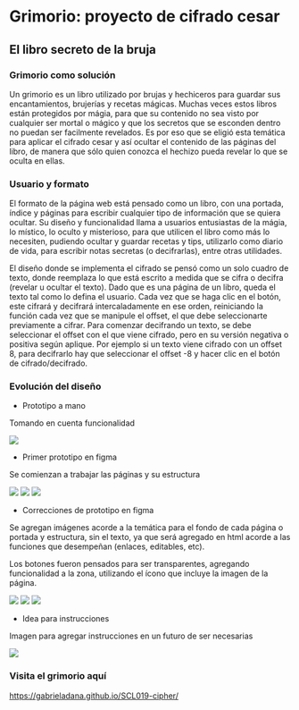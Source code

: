 # Grimorio: proyecto de cifrado cesar 
## El libro secreto de la bruja

### Grimorio como solución
Un grimorio es un libro utilizado por brujas y hechiceros para guardar sus encantamientos, brujerías y recetas mágicas. Muchas veces estos libros están protegidos por mágia, para que su contenido no sea visto por cualquier ser mortal o mágico y que los secretos que se esconden dentro no puedan ser facilmente revelados. Es por eso que se eligió esta temática para aplicar el cifrado cesar y así ocultar el contenido de las páginas del libro, de manera que sólo quien conozca el hechizo pueda revelar lo que se oculta en ellas.

### Usuario y formato        
El formato de la página web está pensado como un libro, con una portada, índice y páginas para escribir cualquier tipo de información que se quiera ocultar. Su diseño y funcionalidad llama a usuarios entusiastas de la mágia, lo místico, lo oculto y misterioso, para que utilicen el libro como más lo necesiten, pudiendo ocultar y guardar recetas y tips, utilizarlo como diario de vida, para escribir notas secretas (o decifrarlas), entre otras utilidades. 

El diseño donde se implementa el cifrado se pensó como un solo cuadro de texto, donde reemplaza lo que está escrito a medida que se cifra o decifra (revelar u ocultar el texto). Dado que es una página de un libro, queda el texto tal como lo defina el usuario. Cada vez que se haga clic en el botón, este cifrará y decifrará intercaladamente en ese orden, reiniciando la función cada vez que se manipule el offset, el que debe seleccionarte previamente a cifrar. Para comenzar decifrando un texto, se debe seleccionar el offset con el que viene cifrado, pero en su versión negativa o positiva según aplique. Por ejemplo si un texto viene cifrado con un offset 8, para decifrarlo hay que seleccionar el offset -8 y hacer clic en el botón de cifrado/decifrado.  

### Evolución del diseño

* Prototipo a mano

Tomando en cuenta funcionalidad

<img src="prototipo.jpg"></img>

* Primer prototipo en figma

Se comienzan a trabajar las páginas y su estructura


<img src="prototipo2.png"></img>
<img src="prototipo3.png"></img>
<img src="prototipo4.png"></img>

* Correcciones de prototipo en figma

Se agregan imágenes acorde a la temática para el fondo de cada página o portada y estructura, sin el texto, ya que será agregado en html acorde a las funciones que desempeñan (enlaces, editables, etc).

Los botones fueron pensados para ser transparentes, agregando funcionalidad a la zona, utilizando el ícono que incluye la imagen de la página.


<img src="final1.png"></img>
<img src="final2.png"></img>
<img src="final3.png"></img>


* Idea para instrucciones

Imagen para agregar instrucciones en un futuro de ser necesarias


<img src="instrucciones.png"></img>


### Visita el grimorio aquí

https://gabrieladana.github.io/SCL019-cipher/